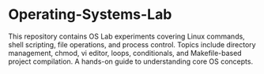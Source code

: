 # Operating-Systems-Lab
This repository contains OS Lab experiments covering Linux commands, shell scripting, file operations, and process control. Topics include directory management, chmod, vi editor, loops, conditionals, and Makefile-based project compilation. A hands-on guide to understanding core OS concepts.
